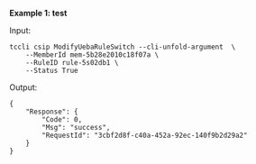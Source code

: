 **Example 1: test**



Input: 

```
tccli csip ModifyUebaRuleSwitch --cli-unfold-argument  \
    --MemberId mem-5b28e2010c18f07a \
    --RuleID rule-5s02db1 \
    --Status True
```

Output: 
```
{
    "Response": {
        "Code": 0,
        "Msg": "success",
        "RequestId": "3cbf2d8f-c40a-452a-92ec-140f9b2d29a2"
    }
}
```

